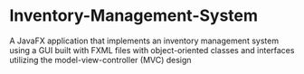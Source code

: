 # Inventory-Management-System
A JavaFX application that implements an inventory management system using a GUI built with FXML files with object-oriented classes and interfaces utilizing the model-view-controller (MVC) design

